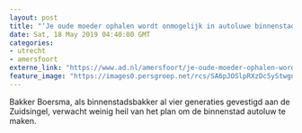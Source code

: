 ```yaml
---
layout: post
title: "‘Je oude moeder ophalen wordt onmogelijk in autoluwe binnenstad’"
date: Sat, 18 May 2019 04:40:00 GMT
categories: 
- utrecht 
- amersfoort 
externe_link: "https://www.ad.nl/amersfoort/je-oude-moeder-ophalen-wordt-onmogelijk-in-autoluwe-binnenstad~ac40e649/"
feature_image: "https://images0.persgroep.net/rcs/SA6pJOSlpRXzDc5yStwgn190ru0/diocontent/148618087/_fitwidth/400/?appId=21791a8992982cd8da851550a453bd7f&quality=0.7"
---
```


Bakker Boersma, als binnenstadsbakker al vier generaties gevestigd aan de Zuidsingel, verwacht weinig heil van het plan om de binnenstad autoluw te maken.
